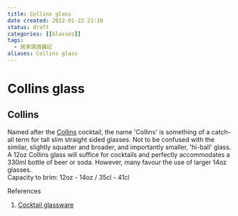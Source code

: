 ```yaml
---
title: Collins glass
date created: 2022-01-22 21:10
status: draft
categories: [[Glasses]]
tags:
  - 居家調酒雜記
aliases: Collins glass
---
```

# Collins glass

## Collins

Named after the [Collins](https://www.diffordsguide.com/encyclopedia/2014-08-05/490/cocktails/the-collins-cocktail) cocktail, the name 'Collins' is something of a catch-all term for tall slim straight sided glasses. Not to be confused with the similar, slightly squatter and broader, and importantly smaller, 'hi-ball' glass. A 12oz Collins glass will suffice for cocktails and perfectly accommodates a 330ml bottle of beer or soda. However, many favour the use of larger 14oz glasses.  
Capacity to brim: 12oz - 14oz / 35cl - 41cl

References

1. [Cocktail glassware](https://www.diffordsguide.com/g/1150/how-to-make-cocktails/cocktail-glassware)